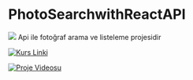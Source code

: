 # PhotoSearchwithReactAPI
<img src="https://user-images.githubusercontent.com/73097560/115834477-dbab4500-a447-11eb-908a-139a6edaec5c.gif"> 
Api ile fotoğraf arama ve listeleme projesidir
</br>

  [![Kurs Linki](https://img.shields.io/badge/Kurs%20Linki%20-izlemek%20için%20tıklayın-slateblue)](https://www.udemy.com/course/react-egitimi/learn/lecture/35485364?start=225#overview)


[![Proje Videosu](https://img.youtube.com/vi/YOUR_VIDEO_ID/0.jpg)]( https://github.com/MirayDurgun/PhotoSearchwithReactAPI/assets/117771962/a062520b-7f1c-4721-9338-88fada5fe626)



